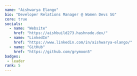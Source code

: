 ```yaml
---
name: "Aishwarya Elango"
bio: "Developer Relations Manager @ Women Devs SG"
core: true
socials:
  - name: "Website"
    href: "https://aishbuild273.hashnode.dev/"
  - name: "LinkedIn"
    href: "https://www.linkedin.com/in/aishwarya-elango/"
  - name: "GitHub"
    href: "https://github.com/grymoon5"
badges:
 - leader
rank: 5
---
```

